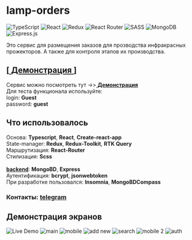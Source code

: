 # lamp-orders

![TypeScript](https://img.shields.io/badge/typescript-%23007ACC.svg?style=for-the-badge&logo=typescript&logoColor=white)
![React](https://img.shields.io/badge/react-%2320232a.svg?style=for-the-badge&logo=react&logoColor=%2361DAFB)
![Redux](https://img.shields.io/badge/redux-%23593d88.svg?style=for-the-badge&logo=redux&logoColor=white)
![React Router](https://img.shields.io/badge/React_Router-CA4245?style=for-the-badge&logo=react-router&logoColor=white)
![SASS](https://img.shields.io/badge/SASS-hotpink.svg?style=for-the-badge&logo=SASS&logoColor=white)
![MongoDB](https://img.shields.io/badge/MongoDB-%234ea94b.svg?style=for-the-badge&logo=mongodb&logoColor=white)
![Express.js](https://img.shields.io/badge/express.js-%23404d59.svg?style=for-the-badge&logo=express&logoColor=%2361DAFB)

Это сервис для размещения заказов для прозводства инфракрасных прожекторов.
А также для контроля этапов их производства.

## [<a href="https://lamp-orders.vercel.app/"> **Демонстрация** </a>]

Сервис можно посмотреть тут ->><a href="https://lamp-orders.vercel.app/"> **Демонстрация** </a> <br />
Для теста функционала используйте: <br />
login: **Guest** <br />
password: **guest**

## Что **использовалось**

Основа: **Typescript**, **React**, **Create-react-app**<br />
State-manager: **Redux**, **Redux-Toolkit**, **RTK Query**<br />
Маршрутизация: **React-Router**<br />
Стилизация: **Scss**<br />
<br />
<a href="https://github.com/knyazev13ivan/lamp-orders-server">**backend**</a>: **MongoBD**, **Express**<br />
Аутентификация: **bcrypt**, **jsonwebtoken** <br />
При разработке пользовался: **Insomnia**, **MongoBDCompass**

### Контакты: <a href="https://t.me/hauntar">**telegram**</a>

## Демонстрация экранов

![Live Demo](./public/demo/lamp-orders.gif)
![main](./public/demo/lamps-main.png)
![mobile](./public/demo/lamps-mobile-1.png)
![add new](./public/demo/lamps-add-new.png)
![search](./public/demo/lamps-search.png)
![mobile 2](./public/demo/lamps-mobile-2.png)
![auth](./public/demo/lamps-auth.png)
